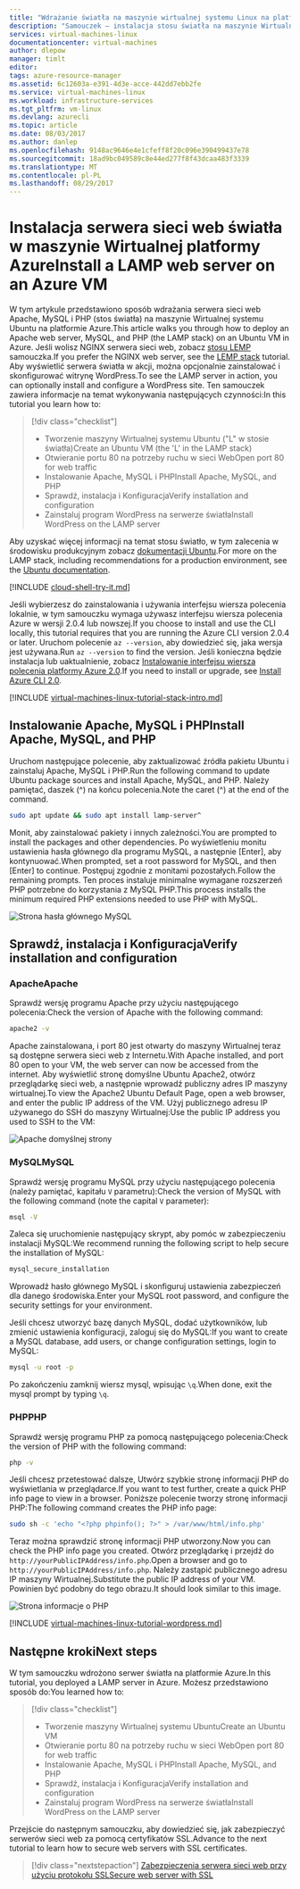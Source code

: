 ```yaml
---
title: "Wdrażanie światła na maszynie wirtualnej systemu Linux na platformie Azure | Dokumentacja firmy Microsoft"
description: "Samouczek — instalacja stosu światła na maszynie Wirtualnej systemu Linux na platformie Azure"
services: virtual-machines-linux
documentationcenter: virtual-machines
author: dlepow
manager: timlt
editor: 
tags: azure-resource-manager
ms.assetid: 6c12603a-e391-4d3e-acce-442dd7ebb2fe
ms.service: virtual-machines-linux
ms.workload: infrastructure-services
ms.tgt_pltfrm: vm-linux
ms.devlang: azurecli
ms.topic: article
ms.date: 08/03/2017
ms.author: danlep
ms.openlocfilehash: 9148ac9646e4e1cfeff8f20c096e390499437e78
ms.sourcegitcommit: 18ad9bc049589c8e44ed277f8f43dcaa483f3339
ms.translationtype: MT
ms.contentlocale: pl-PL
ms.lasthandoff: 08/29/2017
---
```

# <a name="install-a-lamp-web-server-on-an-azure-vm"></a><span data-ttu-id="30e17-103">Instalacja serwera sieci web światła w maszynie Wirtualnej platformy Azure</span><span class="sxs-lookup"><span data-stu-id="30e17-103">Install a LAMP web server on an Azure VM</span></span>
<span data-ttu-id="30e17-104">W tym artykule przedstawiono sposób wdrażania serwera sieci web Apache, MySQL i PHP (stos światła) na maszynie Wirtualnej systemu Ubuntu na platformie Azure.</span><span class="sxs-lookup"><span data-stu-id="30e17-104">This article walks you through how to deploy an Apache web server, MySQL, and PHP (the LAMP stack) on an Ubuntu VM in Azure.</span></span> <span data-ttu-id="30e17-105">Jeśli wolisz NGINX serwera sieci web, zobacz [stosu LEMP](tutorial-lemp-stack.md) samouczka.</span><span class="sxs-lookup"><span data-stu-id="30e17-105">If you prefer the NGINX web server, see the [LEMP stack](tutorial-lemp-stack.md) tutorial.</span></span> <span data-ttu-id="30e17-106">Aby wyświetlić serwera światła w akcji, można opcjonalnie zainstalować i skonfigurować witrynę WordPress.</span><span class="sxs-lookup"><span data-stu-id="30e17-106">To see the LAMP server in action, you can optionally install and configure a WordPress site.</span></span> <span data-ttu-id="30e17-107">Ten samouczek zawiera informacje na temat wykonywania następujących czynności:</span><span class="sxs-lookup"><span data-stu-id="30e17-107">In this tutorial you learn how to:</span></span>

> [!div class="checklist"]
> * <span data-ttu-id="30e17-108">Tworzenie maszyny Wirtualnej systemu Ubuntu ("L" w stosie światła)</span><span class="sxs-lookup"><span data-stu-id="30e17-108">Create an Ubuntu VM (the 'L' in the LAMP stack)</span></span>
> * <span data-ttu-id="30e17-109">Otwieranie portu 80 na potrzeby ruchu w sieci Web</span><span class="sxs-lookup"><span data-stu-id="30e17-109">Open port 80 for web traffic</span></span>
> * <span data-ttu-id="30e17-110">Instalowanie Apache, MySQL i PHP</span><span class="sxs-lookup"><span data-stu-id="30e17-110">Install Apache, MySQL, and PHP</span></span>
> * <span data-ttu-id="30e17-111">Sprawdź, instalacja i Konfiguracja</span><span class="sxs-lookup"><span data-stu-id="30e17-111">Verify installation and configuration</span></span>
> * <span data-ttu-id="30e17-112">Zainstaluj program WordPress na serwerze światła</span><span class="sxs-lookup"><span data-stu-id="30e17-112">Install WordPress on the LAMP server</span></span>


<span data-ttu-id="30e17-113">Aby uzyskać więcej informacji na temat stosu światło, w tym zalecenia w środowisku produkcyjnym zobacz [dokumentacji Ubuntu](https://help.ubuntu.com/community/ApacheMySQLPHP).</span><span class="sxs-lookup"><span data-stu-id="30e17-113">For more on the LAMP stack, including recommendations for a production environment, see the [Ubuntu documentation](https://help.ubuntu.com/community/ApacheMySQLPHP).</span></span>

[!INCLUDE [cloud-shell-try-it.md](../../../includes/cloud-shell-try-it.md)]

<span data-ttu-id="30e17-114">Jeśli wybierzesz do zainstalowania i używania interfejsu wiersza polecenia lokalnie, w tym samouczku wymaga używasz interfejsu wiersza polecenia Azure w wersji 2.0.4 lub nowszej.</span><span class="sxs-lookup"><span data-stu-id="30e17-114">If you choose to install and use the CLI locally, this tutorial requires that you are running the Azure CLI version 2.0.4 or later.</span></span> <span data-ttu-id="30e17-115">Uruchom polecenie `az --version`, aby dowiedzieć się, jaka wersja jest używana.</span><span class="sxs-lookup"><span data-stu-id="30e17-115">Run `az --version` to find the version.</span></span> <span data-ttu-id="30e17-116">Jeśli konieczna będzie instalacja lub uaktualnienie, zobacz [Instalowanie interfejsu wiersza polecenia platformy Azure 2.0]( /cli/azure/install-azure-cli).</span><span class="sxs-lookup"><span data-stu-id="30e17-116">If you need to install or upgrade, see [Install Azure CLI 2.0]( /cli/azure/install-azure-cli).</span></span> 

[!INCLUDE [virtual-machines-linux-tutorial-stack-intro.md](../../../includes/virtual-machines-linux-tutorial-stack-intro.md)]

## <a name="install-apache-mysql-and-php"></a><span data-ttu-id="30e17-117">Instalowanie Apache, MySQL i PHP</span><span class="sxs-lookup"><span data-stu-id="30e17-117">Install Apache, MySQL, and PHP</span></span>

<span data-ttu-id="30e17-118">Uruchom następujące polecenie, aby zaktualizować źródła pakietu Ubuntu i zainstaluj Apache, MySQL i PHP.</span><span class="sxs-lookup"><span data-stu-id="30e17-118">Run the following command to update Ubuntu package sources and install Apache, MySQL, and PHP.</span></span> <span data-ttu-id="30e17-119">Należy pamiętać, daszek (^) na końcu polecenia.</span><span class="sxs-lookup"><span data-stu-id="30e17-119">Note the caret (^) at the end of the command.</span></span>


```bash
sudo apt update && sudo apt install lamp-server^
```



<span data-ttu-id="30e17-120">Monit, aby zainstalować pakiety i innych zależności.</span><span class="sxs-lookup"><span data-stu-id="30e17-120">You are prompted to install the packages and other dependencies.</span></span> <span data-ttu-id="30e17-121">Po wyświetleniu monitu ustawienia hasła głównego dla programu MySQL, a następnie [Enter], aby kontynuować.</span><span class="sxs-lookup"><span data-stu-id="30e17-121">When prompted, set a root password for MySQL, and then [Enter] to continue.</span></span> <span data-ttu-id="30e17-122">Postępuj zgodnie z monitami pozostałych.</span><span class="sxs-lookup"><span data-stu-id="30e17-122">Follow the remaining prompts.</span></span> <span data-ttu-id="30e17-123">Ten proces instaluje minimalne wymagane rozszerzeń PHP potrzebne do korzystania z MySQL PHP.</span><span class="sxs-lookup"><span data-stu-id="30e17-123">This process installs the minimum required PHP extensions needed to use PHP with MySQL.</span></span> 

![Strona hasła głównego MySQL][1]

## <a name="verify-installation-and-configuration"></a><span data-ttu-id="30e17-125">Sprawdź, instalacja i Konfiguracja</span><span class="sxs-lookup"><span data-stu-id="30e17-125">Verify installation and configuration</span></span>


### <a name="apache"></a><span data-ttu-id="30e17-126">Apache</span><span class="sxs-lookup"><span data-stu-id="30e17-126">Apache</span></span>

<span data-ttu-id="30e17-127">Sprawdź wersję programu Apache przy użyciu następującego polecenia:</span><span class="sxs-lookup"><span data-stu-id="30e17-127">Check the version of Apache with the following command:</span></span>
```bash
apache2 -v
```

<span data-ttu-id="30e17-128">Apache zainstalowana, i port 80 jest otwarty do maszyny Wirtualnej teraz są dostępne serwera sieci web z Internetu.</span><span class="sxs-lookup"><span data-stu-id="30e17-128">With Apache installed, and port 80 open to your VM, the web server can now be accessed from the internet.</span></span> <span data-ttu-id="30e17-129">Aby wyświetlić stronę domyślne Ubuntu Apache2, otwórz przeglądarkę sieci web, a następnie wprowadź publiczny adres IP maszyny wirtualnej.</span><span class="sxs-lookup"><span data-stu-id="30e17-129">To view the Apache2 Ubuntu Default Page, open a web browser, and enter the public IP address of the VM.</span></span> <span data-ttu-id="30e17-130">Użyj publicznego adresu IP używanego do SSH do maszyny Wirtualnej:</span><span class="sxs-lookup"><span data-stu-id="30e17-130">Use the public IP address you used to SSH to the VM:</span></span>

![Apache domyślnej strony][3]


### <a name="mysql"></a><span data-ttu-id="30e17-132">MySQL</span><span class="sxs-lookup"><span data-stu-id="30e17-132">MySQL</span></span>

<span data-ttu-id="30e17-133">Sprawdź wersję programu MySQL przy użyciu następującego polecenia (należy pamiętać, kapitału `V` parametru):</span><span class="sxs-lookup"><span data-stu-id="30e17-133">Check the version of MySQL with the following command (note the capital `V` parameter):</span></span>

```bash
msql -V
```

<span data-ttu-id="30e17-134">Zaleca się uruchomienie następujący skrypt, aby pomóc w zabezpieczeniu instalacji MySQL:</span><span class="sxs-lookup"><span data-stu-id="30e17-134">We recommend running the following script to help secure the installation of MySQL:</span></span>

```bash
mysql_secure_installation
```

<span data-ttu-id="30e17-135">Wprowadź hasło głównego MySQL i skonfiguruj ustawienia zabezpieczeń dla danego środowiska.</span><span class="sxs-lookup"><span data-stu-id="30e17-135">Enter your MySQL root password, and configure the security settings for your environment.</span></span>

<span data-ttu-id="30e17-136">Jeśli chcesz utworzyć bazę danych MySQL, dodać użytkowników, lub zmienić ustawienia konfiguracji, zaloguj się do MySQL:</span><span class="sxs-lookup"><span data-stu-id="30e17-136">If you want to create a MySQL database, add users, or change configuration settings, login to MySQL:</span></span>

```bash
mysql -u root -p
```

<span data-ttu-id="30e17-137">Po zakończeniu zamknij wiersz mysql, wpisując `\q`.</span><span class="sxs-lookup"><span data-stu-id="30e17-137">When done, exit the mysql prompt by typing `\q`.</span></span>

### <a name="php"></a><span data-ttu-id="30e17-138">PHP</span><span class="sxs-lookup"><span data-stu-id="30e17-138">PHP</span></span>

<span data-ttu-id="30e17-139">Sprawdź wersję programu PHP za pomocą następującego polecenia:</span><span class="sxs-lookup"><span data-stu-id="30e17-139">Check the version of PHP with the following command:</span></span>

```bash
php -v
```

<span data-ttu-id="30e17-140">Jeśli chcesz przetestować dalsze, Utwórz szybkie stronę informacji PHP do wyświetlania w przeglądarce.</span><span class="sxs-lookup"><span data-stu-id="30e17-140">If you want to test further, create a quick PHP info page to view in a browser.</span></span> <span data-ttu-id="30e17-141">Poniższe polecenie tworzy stronę informacji PHP:</span><span class="sxs-lookup"><span data-stu-id="30e17-141">The following command creates the PHP info page:</span></span>

```bash
sudo sh -c 'echo "<?php phpinfo(); ?>" > /var/www/html/info.php'
```

<span data-ttu-id="30e17-142">Teraz można sprawdzić stronę informacji PHP utworzony.</span><span class="sxs-lookup"><span data-stu-id="30e17-142">Now you can check the PHP info page you created.</span></span> <span data-ttu-id="30e17-143">Otwórz przeglądarkę i przejdź do `http://yourPublicIPAddress/info.php`.</span><span class="sxs-lookup"><span data-stu-id="30e17-143">Open a browser and go to `http://yourPublicIPAddress/info.php`.</span></span> <span data-ttu-id="30e17-144">Należy zastąpić publicznego adresu IP maszyny Wirtualnej.</span><span class="sxs-lookup"><span data-stu-id="30e17-144">Substitute the public IP address of your VM.</span></span> <span data-ttu-id="30e17-145">Powinien być podobny do tego obrazu.</span><span class="sxs-lookup"><span data-stu-id="30e17-145">It should look similar to this image.</span></span>

![Strona informacje o PHP][2]

[!INCLUDE [virtual-machines-linux-tutorial-wordpress.md](../../../includes/virtual-machines-linux-tutorial-wordpress.md)]


## <a name="next-steps"></a><span data-ttu-id="30e17-147">Następne kroki</span><span class="sxs-lookup"><span data-stu-id="30e17-147">Next steps</span></span>

<span data-ttu-id="30e17-148">W tym samouczku wdrożono serwer światła na platformie Azure.</span><span class="sxs-lookup"><span data-stu-id="30e17-148">In this tutorial, you deployed a LAMP server in Azure.</span></span> <span data-ttu-id="30e17-149">Możesz przedstawiono sposób do:</span><span class="sxs-lookup"><span data-stu-id="30e17-149">You learned how to:</span></span>

> [!div class="checklist"]
> * <span data-ttu-id="30e17-150">Tworzenie maszyny Wirtualnej systemu Ubuntu</span><span class="sxs-lookup"><span data-stu-id="30e17-150">Create an Ubuntu VM</span></span>
> * <span data-ttu-id="30e17-151">Otwieranie portu 80 na potrzeby ruchu w sieci Web</span><span class="sxs-lookup"><span data-stu-id="30e17-151">Open port 80 for web traffic</span></span>
> * <span data-ttu-id="30e17-152">Instalowanie Apache, MySQL i PHP</span><span class="sxs-lookup"><span data-stu-id="30e17-152">Install Apache, MySQL, and PHP</span></span>
> * <span data-ttu-id="30e17-153">Sprawdź, instalacja i Konfiguracja</span><span class="sxs-lookup"><span data-stu-id="30e17-153">Verify installation and configuration</span></span>
> * <span data-ttu-id="30e17-154">Zainstaluj program WordPress na serwerze światła</span><span class="sxs-lookup"><span data-stu-id="30e17-154">Install WordPress on the LAMP server</span></span>

<span data-ttu-id="30e17-155">Przejście do następnym samouczku, aby dowiedzieć się, jak zabezpieczyć serwerów sieci web za pomocą certyfikatów SSL.</span><span class="sxs-lookup"><span data-stu-id="30e17-155">Advance to the next tutorial to learn how to secure web servers with SSL certificates.</span></span>

> [!div class="nextstepaction"]
> [<span data-ttu-id="30e17-156">Zabezpieczenia serwera sieci web przy użyciu protokołu SSL</span><span class="sxs-lookup"><span data-stu-id="30e17-156">Secure web server with SSL</span></span>](tutorial-secure-web-server.md)

[1]: ./media/tutorial-lamp-stack/configmysqlpassword-small.png
[2]: ./media/tutorial-lamp-stack/phpsuccesspage.png
[3]: ./media/tutorial-lamp-stack/apachesuccesspage.png